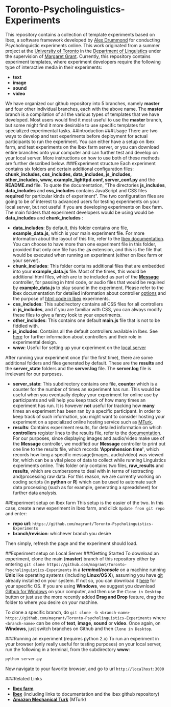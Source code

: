 # Toronto-Psycholinguistics-Experiments
This repository contains a collection of template experiments based on Ibex, a software framework developed by [Alex Drummond](http://adrummond.net/) for conducting Psycholinguistic experiments online. This work originated from a summer project at the [University of Toronto](http://www.utoronto.ca/) in the [Department of Linguistics](http://linguistics.utoronto.ca/) under the supervision of [Margaret Grant](http://grant-psycholinguistics.com/). Currently, this repository contains experiment templates, where experiment developers require the following type of interactive media in their experiments:

* **text**
* **image**
* **sound**
* __video__

We have organized our github repository into 5 branches, namely __master__ and four other individual branches, each with the above name. The __master__ branch is a compilation of all the various types of templates that we have developed. Most users would find it most useful to use the __master__ branch, but some might find it more desirable to use specific templates for specialized experimental tasks.
##Introduction
###Usage
There are two ways to develop and test experiments before deployment for actual participants to run the experiment. You can either have a setup on Ibex farm, and test experiments on the Ibex farm server, or you can download entire branches onto your computer and can further test and develop on your local server. More instructions on how to use both of these methods are further described below.
###Experiment structure
Each experiment contains six folders and certain additional configuration files: __chunk_includes, css_includes, data_includes, js_includes, other_includes, www, example_lighttpd.conf, server_conf.py__ and the __README.md__ file. To quote the documentation, "The directories __js_includes__, __data_includes__ and __css_includes__ contains JavaScript and CSS files __required__ for particular kinds of experiment". The two configuration files are going to be of interest to advanced users for testing experiments on your local server, but not useful if you are developing experiments on Ibex farm. The main folders that experiment developers would be using would be __data_includes__ and __chunk_includes__ :
+ __data_includes__: By default, this folder contains one file, __example_data.js__, which is your main experiment file. For more information about the layout of this file, refer to the [Ibex documentation](https://code.google.com/p/webspr/wiki/Documentation03#Format_of_a_data_file). You can choose to have more than one experiment file in this folder, provided that only one file has the __.js__ extension, and this is the file that would be executed when running an experiment (either on Ibex farm or your server).
+ __chunk_includes__: This folder contains additional files that are embedded into your __example_data.js__ file. Most of the times, this would be additional html files, which are to be included as part of the [__Message__](https://code.google.com/p/webspr/wiki/Documentation03#Message) controller, for passing in html code, or audio files that would be required by __example_data.js__ to play sound in the experiment. Please refer to the Ibex documentation for detailed information about controller [options](https://code.google.com/p/webspr/wiki/Documentation03#Controllers) and the purpose of [html code in Ibex](https://code.google.com/p/webspr/wiki/Documentation03#HTML_Code) experiments.
+ __css_includes__: This subdirectory contains all CSS files for all controllers in __js_includes__, and if you are familiar with CSS, you can always modify these files to give a fancy look to your experiments.
+ __other_includes__: This contains one default __main.js__ file that is not to be fiddled with.
+ __js_includes__: Contains all the default controllers available in Ibex. See [here](https://code.google.com/p/webspr/wiki/Documentation03#Basic_concepts) for further information about controllers and their role in experimental design.
+ __www__: Useful for setting up your experiment on the [local server](#ls)

After running your experiment once (for the first time), there are some additional folders and files generated by default. These are the __results__ and the __server_state__ folders and the __server.log__ file. The __server.log__ file is irrelevant for our purposes.
+ __server_state__: This subdirectory contains one file, __counter__ which is a counter for the number of times an experiment has run. This would be useful when you eventually deploy your experiment for online use by participants and will help you keep track of how many times an experiment has run. It is however __not__ useful for tracking how __many__ times an experiment has been ran by a specific  participant. In order to keep track of such information, you might want to consider hosting your experiment on a specialized online hosting service such as [MTurk](https://www.mturk.com/mturk/welcome).
+ __results__: Contains experiment results, for detailed information on which __controllers__ register lines to the results file, refer to the [documentation](https://code.google.com/p/webspr/wiki/Documentation03#Controllers). For our purposes, since displaying images and audio/video make use of the __Message__ controller, we modified our __Message__ controller to print out one line to the results file, which records __'Apprehension time'__, which records how long a specific message(images, audio/video) was viewed for, which can be a vital piece of data to collect while running Linguistics experiments online. This folder only contains two files, __raw_results__ and __results__, which are cumbersome to deal with in terms of (extracting and)processing raw data. For this reason, we are currently working on coding scripts (in __python__ or __R__) which can be used to automate such data processing (such as for example, generating a spreadsheet) for further data analysis.  


##Experiment setup on Ibex farm
This setup is the easier of the two. In this case, create a new experiment in Ibex farm, and click `Update from git repo` and enter:
+ __repo url__: `https://github.com/magrant/Toronto-Psycholinguistics-Experiments`
+ __branch/revision__: whichever branch you desire

Then simply, refresh the page and the experiment should load. 


##<a name='ls'></a>Experiment setup on Local Server
###Getting Started
To download an experiment, clone the main (**master**) branch of this repository either by entering `git clone https://github.com/magrant/Toronto-Psycholinguistics-Experiments` in a ___terminal/console___ on a machine running __Unix__ like operating systems (including __Linux/OS X__), assuming you have [git](https://git-scm.com/) already installed on your system. If not so, you can download it [here](https://git-scm.com/downloads) for your specific OS. If you are using __Windows__, we suggest you download [Github for Windows](https://windows.github.com/) on your computer, and then use the `Clone in Desktop` button or just use the more recently added  __Drag and Drop__ feature, drag the folder to where you desire on your machine.

To clone a specific branch, do ```git clone -b <branch-name> https://github.com/magrant/Toronto-Psycholinguistics-Experiments``` where `<branch-name>` can be one of __text__, __image__, __sound__ or __video__. Once again, on __Windows__, just switch branches on Github and then `Clone in Desktop`.

###Running an experiment (requires python 2.x)
To run an experiment in your browser (only really useful for testing purposes) on your local server, run the following in a terminal, from the subdirectory __www__:
```bash
python server.py

```
Now navigate to your favorite browser, and go to url `http://localhost:3000`


###Related Links
+ [__Ibex farm__](http://spellout.net/ibexfarm/)
+ [__Ibex__](https://code.google.com/p/webspr/) (including links to documentation and the ibex github repository)
+ [__Amazon Mechanical Turk__](https://www.mturk.com/mturk/welcome) (MTurk)
